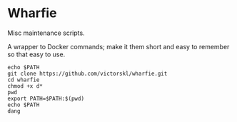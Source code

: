 # Wharfie

Misc maintenance scripts.

A wrapper to Docker commands; make it them short and easy to remember so that easy to use.

```
echo $PATH
git clone https://github.com/victorskl/wharfie.git
cd wharfie
chmod +x d*
pwd
export PATH=$PATH:$(pwd)
echo $PATH
dang
```
